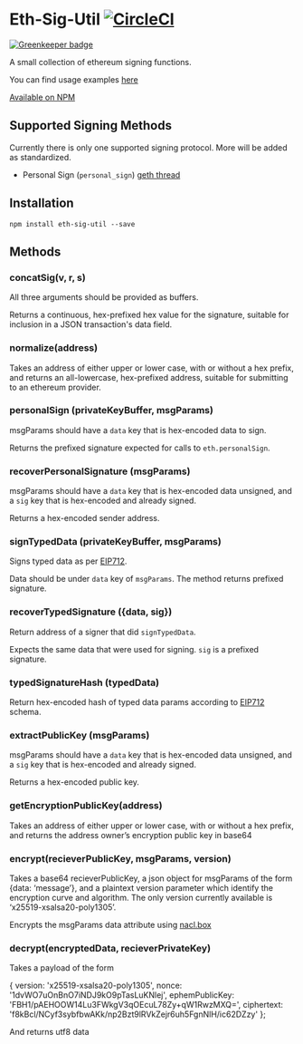 # Eth-Sig-Util [![CircleCI](https://circleci.com/gh/MetaMask/eth-sig-util.svg?style=svg)](https://circleci.com/gh/MetaMask/eth-sig-util)

[![Greenkeeper badge](https://badges.greenkeeper.io/MetaMask/eth-sig-util.svg)](https://greenkeeper.io/)

A small collection of ethereum signing functions.

You can find usage examples [here](https://github.com/flyswatter/js-eth-personal-sign-examples) 

[Available on NPM](https://www.npmjs.com/package/eth-sig-util)

## Supported Signing Methods

Currently there is only one supported signing protocol. More will be added as standardized. 

- Personal Sign (`personal_sign`) [geth thread](https://github.com/ethereum/go-ethereum/pull/2940)


## Installation

```
npm install eth-sig-util --save
```

## Methods

### concatSig(v, r, s)

All three arguments should be provided as buffers.

Returns a continuous, hex-prefixed hex value for the signature, suitable for inclusion in a JSON transaction's data field.

### normalize(address)

Takes an address of either upper or lower case, with or without a hex prefix, and returns an all-lowercase, hex-prefixed address, suitable for submitting to an ethereum provider.

### personalSign (privateKeyBuffer, msgParams)

msgParams should have a `data` key that is hex-encoded data to sign.

Returns the prefixed signature expected for calls to `eth.personalSign`.

### recoverPersonalSignature (msgParams)

msgParams should have a `data` key that is hex-encoded data unsigned, and a `sig` key that is hex-encoded and already signed.

Returns a hex-encoded sender address.

### signTypedData (privateKeyBuffer, msgParams)

Signs typed data as per [EIP712](https://github.com/ethereum/EIPs/pull/712).

Data should be under `data` key of `msgParams`. The method returns prefixed signature.

### recoverTypedSignature ({data, sig})

Return address of a signer that did `signTypedData`.

Expects the same data that were used for signing. `sig` is a prefixed signature.

### typedSignatureHash (typedData)

Return hex-encoded hash of typed data params according to [EIP712](https://github.com/ethereum/EIPs/pull/712) schema.

### extractPublicKey (msgParams)

msgParams should have a `data` key that is hex-encoded data unsigned, and a `sig` key that is hex-encoded and already signed.

Returns a hex-encoded public key.


### getEncryptionPublicKey(address)

Takes an address of either upper or lower case, with or without a hex prefix, and returns the address owner’s encryption public key in base64

### encrypt(recieverPublicKey, msgParams, version)

Takes a base64 recieverPublicKey, a json object for msgParams of the form {data: ‘message’}, and a plaintext version parameter which identify the encryption curve and algorithm. The only version currently available is ‘x25519-xsalsa20-poly1305’.

Encrypts the msgParams data attribute using [nacl.box](https://tweetnacl.js.org/#/box)


### decrypt(encryptedData, recieverPrivateKey)
Takes a payload of the form

{ version: 'x25519-xsalsa20-poly1305',
nonce: '1dvWO7uOnBnO7iNDJ9kO9pTasLuKNlej',
ephemPublicKey: 'FBH1/pAEHOOW14Lu3FWkgV3qOEcuL78Zy+qW1RwzMXQ=',
ciphertext: 'f8kBcl/NCyf3sybfbwAKk/np2Bzt9lRVkZejr6uh5FgnNlH/ic62DZzy' };

And returns utf8 data
